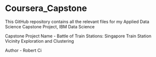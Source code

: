 # Coursera_Capstone

This GitHub repository contains all the relevant files for my Applied Data Science Capstone Project, IBM Data Science

Capstone Project Name - Battle of Train Stations: Singapore Train Station Vicinity Exploration and Clustering

Author - Robert Ci
